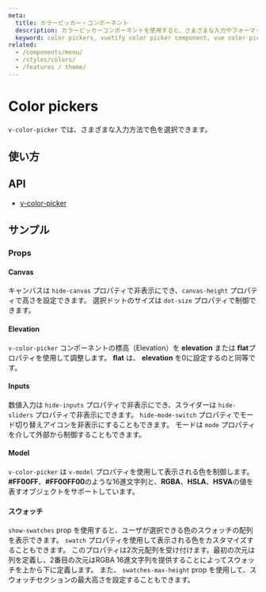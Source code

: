 ```yaml
---
meta:
  title: カラーピッカー・コンポーネント
  description: カラーピッカーコンポーネントを使用すると、さまざまな入力やフォーマットを使用して、事前に定義された色やカスタム色から選択することができます。
  keyword: color pickers, vuetify color picker component, vue color picker component
related:
  - /components/menu/
  - /styles/colors/
  - /features / theme/
---
```


# Color pickers

`v-color-picker` では、さまざまな入力方法で色を選択できます。

<entry-ad />

## 使い方

<usage name="v-color-picker" />

## API

- [v-color-picker](/api/v-color-picker)

<inline-api page="components/color-pickers" />

## サンプル

### Props

#### Canvas

キャンバスは `hide-canvas` プロパティで非表示にでき、`canvas-height` プロパティで高さを設定できます。 選択ドットのサイズは `dot-size` プロパティで制御できます。

<example file="v-color-picker/prop-canvas" />

#### Elevation

`v-color-picker` コンポーネントの標高（Elevation）を **elevation** または **flat**プロパティを使用して調整します。 **flat** は、 **elevation** を0に設定するのと同等です。

<example file="v-color-picker/prop-elevation" />

#### Inputs

数値入力は `hide-inputs` プロパティで非表示にでき、スライダーは `hide-sliders` プロパティで非表示にできます。 `hide-mode-switch` プロパティでモード切り替えアイコンを非表示にすることもできます。 モードは `mode` プロパティを介して外部から制御することもできます。

<example file="v-color-picker/prop-inputs" />

#### Model

`v-color-picker` は `v-model` プロパティを使用して表示される色を制御します。 **#FF00FF**、**#FF00FF00**のような16進文字列と、**RGBA**、**HSLA**、**HSVA**の値を表すオブジェクトをサポートしています。

<example file="v-color-picker/prop-model" />

#### スウォッチ

`show-swatches` prop を使用すると、ユーザが選択できる色のスウォッチの配列を表示できます。 `swatch` プロパティを使用して表示される色をカスタマイズすることもできます。 このプロパティは2次元配列を受け付けます。最初の次元は列を定義し、2番目の次元はRGBA 16進文字列を提供することによってスウォッチを上から下に定義します。 また、 `swatches-max-height` prop を使用して、スウォッチセクションの最大高さを設定することもできます。

<example file="v-color-picker/prop-swatches" />

<backmatter />
